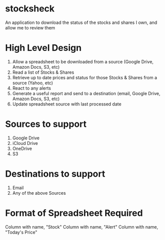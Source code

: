 # stocksheck
An application to download the status of the stocks and shares I own, and allow me to review them

# High Level Design

1. Allow a spreadsheet to be downloaded from a source (Google Drive, Amazon Docs, S3, etc)
1. Read a list of Stocks & Shares
1. Retrieve up to date prices and status for those Stocks & Shares from a source (Yahoo, etc)
1. React to any alerts
1. Generate a useful report and send to a destination (email, Google Drive, Amazon Docs, S3, etc)
1. Update spreadsheet source with last processed date

# Sources to support

1. Google Drive
2. iCloud Drive
3. OneDrive
4. S3

# Destinations to support

1. Email
2. Any of the above Sources

# Format of Spreadsheet Required

Column with name, "Stock"
Column with name, "Alert"
Column with name, "Today's Price"
